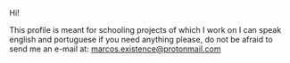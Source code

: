 Hi!

This profile is meant for schooling projects of which I work on
I can speak english and portuguese if you need anything please, do not be afraid to send me an e-mail at:
marcos.existence@protonmail.com
